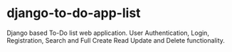 # django-to-do-app-list
Django based To-Do list web application. User Authentication, Login, Registration, Search and Full Create Read Update and Delete functionality.
